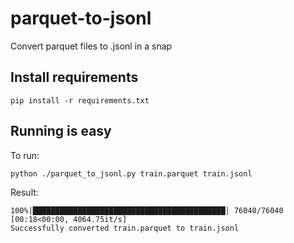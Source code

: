 # parquet-to-jsonl
Convert parquet files to .jsonl in a snap

## Install requirements
```
pip install -r requirements.txt
```

## Running is easy
To run:
```
python ./parquet_to_jsonl.py train.parquet train.jsonl
```

Result:
```
100%|███████████████████████████████████████████| 76040/76040 [00:18<00:00, 4064.75it/s]
Successfully converted train.parquet to train.jsonl
```

